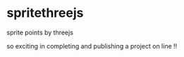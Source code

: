 # spritethreejs
sprite points by threejs

so exciting in completing and publishing a project on line !!
